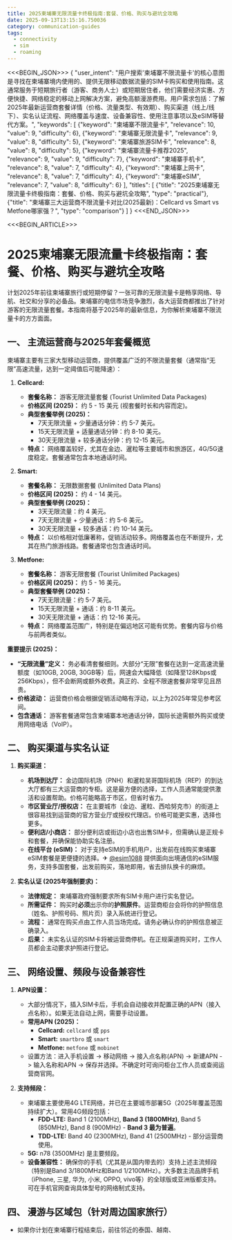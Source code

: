 ```yaml
---
title: 2025柬埔寨无限流量卡终极指南:套餐、价格、购买与避坑全攻略
date: 2025-09-13T13:15:16.750036
category: communication-guides
tags:
  - connectivity
  - sim
  - roaming
---
```


<<<BEGIN_JSON>>>
{
  "user_intent": "用户搜索'柬埔寨不限流量卡'的核心意图是寻找在柬埔寨境内使用的、提供无限移动数据流量的SIM卡购买和使用指南。这通常服务于短期旅行者（游客、商务人士）或短期居住者，他们需要经济实惠、方便快捷、网络稳定的移动上网解决方案，避免高额漫游费用。用户需求包括：了解2025年最新运营商套餐详情（价格、流量类型、有效期）、购买渠道（线上/线下）、实名认证流程、网络覆盖与速度、设备兼容性、使用注意事项以及eSIM等替代方案。",
  "keywords": [
    {"keyword": "柬埔寨不限流量卡", "relevance": 10, "value": 9, "difficulty": 6},
    {"keyword": "柬埔寨无限流量卡", "relevance": 9, "value": 8, "difficulty": 5},
    {"keyword": "柬埔寨旅游SIM卡", "relevance": 8, "value": 8, "difficulty": 5},
    {"keyword": "柬埔寨流量卡推荐2025", "relevance": 9, "value": 9, "difficulty": 7},
    {"keyword": "柬埔寨手机卡", "relevance": 8, "value": 7, "difficulty": 4},
    {"keyword": "柬埔寨上网卡", "relevance": 8, "value": 7, "difficulty": 4},
    {"keyword": "柬埔寨eSIM", "relevance": 7, "value": 8, "difficulty": 6}
  ],
  "titles": [
    {"title": "2025柬埔寨无限流量卡终极指南：套餐、价格、购买与避坑全攻略", "type": "practical"},
    {"title": "柬埔寨三大运营商不限流量卡对比(2025最新)：Cellcard vs Smart vs Metfone哪家强？", "type": "comparison"}
  ]
}
<<<END_JSON>>>

<<<BEGIN_ARTICLE>>>
# 2025柬埔寨无限流量卡终极指南：套餐、价格、购买与避坑全攻略

计划2025年前往柬埔寨旅行或短期停留？一张可靠的无限流量卡是畅享网络、导航、社交和分享的必备品。柬埔寨的电信市场竞争激烈，各大运营商都推出了针对游客的无限流量套餐。本指南将基于2025年的最新信息，为你解析柬埔寨不限流量卡的方方面面。

## 一、 主流运营商与2025年套餐概览

柬埔寨主要有三家大型移动运营商，提供覆盖广泛的不限流量套餐（通常指“无限”高速流量，达到一定阈值后可能降速）：

1.  **Cellcard:**
    *   **套餐名称：** 游客无限流量套餐 (Tourist Unlimited Data Packages)
    *   **价格区间 (2025)：** 约 5 - 15 美元 (视套餐时长和内容而定)。
    *   **典型套餐举例 (2025)：**
        *   7天无限流量 + 少量通话分钟：约 5-7 美元。
        *   15天无限流量 + 适量通话分钟：约 8-10 美元。
        *   30天无限流量 + 较多通话分钟：约 12-15 美元。
    *   **特点：** 网络覆盖较好，尤其在金边、暹粒等主要城市和旅游区，4G/5G速度稳定。套餐通常包含本地通话时间。

2.  **Smart:**
    *   **套餐名称：** 无限数据套餐 (Unlimited Data Plans)
    *   **价格区间 (2025)：** 约 4 - 14 美元。
    *   **典型套餐举例 (2025)：**
        *   3天无限流量：约 4 美元。
        *   7天无限流量 + 少量通话：约 5-6 美元。
        *   30天无限流量 + 较多通话：约 10-14 美元。
    *   **特点：** 以价格相对低廉著称，促销活动较多。网络覆盖也在不断提升，尤其在热门旅游线路。套餐通常也包含通话时间。

3.  **Metfone:**
    *   **套餐名称：** 游客无限套餐 (Tourist Unlimited Packages)
    *   **价格区间 (2025)：** 约 5 - 16 美元。
    *   **典型套餐举例 (2025)：**
        *   7天无限流量：约 5-7 美元。
        *   15天无限流量 + 通话：约 8-11 美元。
        *   30天无限流量 + 通话：约 12-16 美元。
    *   **特点：** 网络覆盖范围广，特别是在偏远地区可能有优势。套餐内容与价格与前两者类似。

**重要提示 (2025)：**
*   **“无限流量”定义：** 务必看清套餐细则。大部分“无限”套餐在达到一定高速流量额度（如10GB, 20GB, 30GB等）后，网速会大幅降低（如降至128Kbps或256Kbps），但不会断网或额外收费。真正的、全程不限速套餐非常罕见且昂贵。
*   **价格波动：** 运营商价格会根据促销活动略有浮动，以上为2025年常见参考区间。
*   **包含通话：** 游客套餐通常包含柬埔寨本地通话分钟，国际长途需额外购买或使用网络电话（VoIP）。

## 二、 购买渠道与实名认证

1.  **购买渠道：**
    *   **机场到达厅：** 金边国际机场（PNH）和暹粒吴哥国际机场（REP）的到达大厅都有三大运营商的专柜。这是最方便的选择，工作人员通常能提供激活和设置帮助。价格可能略高于市区，但省时省力。
    *   **市区营业厅/授权店：** 在主要城市（金边、暹粒、西哈努克市）的街道上很容易找到运营商的官方营业厅或授权代理店。价格可能更实惠，选择也更多。
    *   **便利店/小商店：** 部分便利店或街边小店也出售SIM卡，但需确认是正规卡和套餐，并确保能协助实名注册。
    *   **在线平台 (eSIM)：** 对于支持eSIM的手机用户，出发前在线购买柬埔寨eSIM套餐是更便捷的选择。✈ [@esim1088](https://t.me/s/esim1088) 提供面向出境通信的eSIM服务，支持多国套餐，出发前购买，落地即用，省去排队换卡的麻烦。

2.  **实名认证 (2025年强制要求)：**
    *   **法律规定：** 柬埔寨政府强制要求所有SIM卡用户进行实名登记。
    *   **所需证件：** 购买时**必须**出示你的**护照原件**。运营商柜台会将你的护照信息（姓名、护照号码、照片页）录入系统进行登记。
    *   **流程：** 通常在购买点由工作人员当场完成。请务必确认你的护照信息被正确录入。
    *   **后果：** 未实名认证的SIM卡将被运营商停机。在正规渠道购买时，工作人员都会主动要求护照进行登记。

## 三、 网络设置、频段与设备兼容性

1.  **APN设置：**
    *   大部分情况下，插入SIM卡后，手机会自动接收并配置正确的APN（接入点名称）。如果无法自动上网，需要手动设置。
    *   **常用APN (2025)：**
        *   **Cellcard:** `cellcard` 或 `pps`
        *   **Smart:** `smartbro` 或 `smart`
        *   **Metfone:** `metfone` 或 `mobinet`
    *   设置方法：进入手机设置 -> 移动网络 -> 接入点名称(APN) -> 新建APN -> 输入名称和APN -> 保存并选择。不确定时可询问柜台工作人员或查阅运营商官网。

2.  **支持频段：**
    *   柬埔寨主要使用4G LTE网络，并已在主要城市部署5G（2025年覆盖范围持续扩大）。常用4G频段包括：
        *   **FDD-LTE:** Band 1 (2100MHz), **Band 3 (1800MHz)**, Band 5 (850MHz), Band 8 (900MHz) - **Band 3 最为普遍**。
        *   **TDD-LTE:** Band 40 (2300MHz), Band 41 (2500MHz) - 部分运营商使用。
    *   **5G:** n78 (3500MHz) 是主要频段。
    *   **设备兼容性：** 确保你的手机（尤其是从国内带去的）支持上述主流频段（特别是Band 3/1800MHz和Band 1/2100MHz）。大多数主流品牌手机（iPhone, 三星, 华为, 小米, OPPO, vivo等）的全球版或亚洲版都支持。可在手机官网查询具体型号的网络制式支持。

## 四、 漫游与区域包（针对周边国家旅行）

*   如果你计划在柬埔寨行程结束后，前往邻近的泰国、越南、